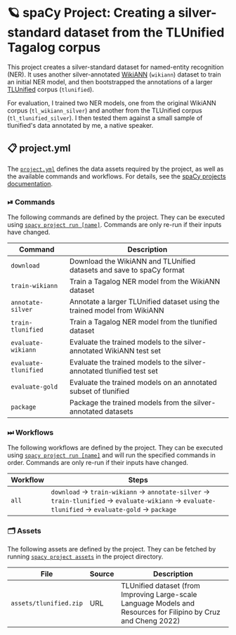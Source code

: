 <!-- SPACY PROJECT: AUTO-GENERATED DOCS START (do not remove) -->

# 🪐 spaCy Project: Creating a silver-standard dataset from the TLUnified Tagalog corpus

This project creates a silver-standard dataset for named-entity recognition
(NER). It uses another silver-annotated
[WikiANN](https://huggingface.co/datasets/wikiann) (`wikiann`) dataset to
train an initial NER model, and then bootstrapped the annotations of a larger
[TLUnified](https://arxiv.org/abs/2111.06053) corpus (`tlunified`).

For evaluation, I trained two NER models, one from the original WikiANN corpus
(`tl_wikiann_silver`) and another from the TLUnified corpus
(`tl_tlunified_silver`). I then tested them against a small sample of
tlunified's data annotated by me, a native speaker.


## 📋 project.yml

The [`project.yml`](project.yml) defines the data assets required by the
project, as well as the available commands and workflows. For details, see the
[spaCy projects documentation](https://spacy.io/usage/projects).

### ⏯ Commands

The following commands are defined by the project. They
can be executed using [`spacy project run [name]`](https://spacy.io/api/cli#project-run).
Commands are only re-run if their inputs have changed.

| Command | Description |
| --- | --- |
| `download` | Download the WikiANN and TLUnified datasets and save to spaCy format |
| `train-wikiann` | Train a Tagalog NER model from the WikiANN dataset |
| `annotate-silver` | Annotate a larger TLUnified dataset using the trained model from WikiANN |
| `train-tlunified` | Train a Tagalog NER model from the tlunified dataset |
| `evaluate-wikiann` | Evaluate the trained models to the silver-annotated WikiANN test set |
| `evaluate-tlunified` | Evaluate the trained models to the silver-annotated tlunified test set |
| `evaluate-gold` | Evaluate the trained models on an annotated subset of tlunified |
| `package` | Package the trained models from the silver-annotated datasets |

### ⏭ Workflows

The following workflows are defined by the project. They
can be executed using [`spacy project run [name]`](https://spacy.io/api/cli#project-run)
and will run the specified commands in order. Commands are only re-run if their
inputs have changed.

| Workflow | Steps |
| --- | --- |
| `all` | `download` &rarr; `train-wikiann` &rarr; `annotate-silver` &rarr; `train-tlunified` &rarr; `evaluate-wikiann` &rarr; `evaluate-tlunified` &rarr; `evaluate-gold` &rarr; `package` |

### 🗂 Assets

The following assets are defined by the project. They can
be fetched by running [`spacy project assets`](https://spacy.io/api/cli#project-assets)
in the project directory.

| File | Source | Description |
| --- | --- | --- |
| `assets/tlunified.zip` | URL | TLUnified dataset (from Improving Large-scale Language Models and Resources for Filipino by Cruz and Cheng 2022) |

<!-- SPACY PROJECT: AUTO-GENERATED DOCS END (do not remove) -->